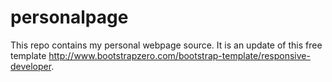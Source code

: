 # personalpage
This repo contains my personal webpage source. It is an update of this free template http://www.bootstrapzero.com/bootstrap-template/responsive-developer.
